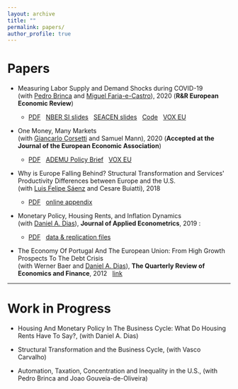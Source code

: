 ```yaml
---
layout: archive
title: ""
permalink: papers/
author_profile: true
---
```


# Papers

- Measuring Labor Supply and Demand Shocks during COVID-19 <br/>
(wit﻿h﻿ <a href="https://pedrobrinca.pt/" target="_blank">Pedro Brinca</a> and <a href="http://fariaecastro.net/" target="_blank">Miguel Faria-e-Castro</a>), 2020 (**R&R European Economic Review**)
    - [PDF](https://s3.amazonaws.com/real.stlouisfed.org/wp/2020/2020-011.pdf) &nbsp; [NBER SI slides](/files/Slides_15min.pdf) &nbsp; [SEACEN slides](/files/seacen_slides.pdf) &nbsp; [Code](https://github.com/jbduarte/labor_supply_demand_covid19) &nbsp;  [VOX EU](https://voxeu.org/article/decomposing-demand-and-supply-shocks-during-covid-19)

- One Money, Many Markets <br/>
(wit﻿h﻿ <a href="https://sites.google.com/site/giancarlocorsetti/" target="_blank">Giancarlo Corsetti</a> and Samuel Mann), 2020 (**Accepted at the Journal of the European Economic Association**)
	- [PDF](/files/OneMoney_ManyMarkets.pdf) &nbsp; [ADEMU Policy Brief](https://ademu-project.eu/policy-brief-one-money-many-markets/) &nbsp;  [VOX EU](https://voxeu.org/article/heterogeneous-transmission-ecb-policies)

- Why is Europe Falling Behind? Structural Transformation and Services' Productivity Differences between Europe and the U.S. <br/>
(wit﻿h﻿ <a href="https://sites.google.com/site/luisfelipesaenz/" target="_blank">Luis Felipe Sáenz</a> and Cesare Buiatti), 2018
	- [PDF](/files/falling_behind.pdf) &nbsp; [online appendix](/files/online_appendix.pdf)

- Monetary Policy, Housing Rents, and Inflation Dynamics <br/>
(with <a href="http://dabdias.weebly.com" target="_blank">Daniel A. Dias</a>), **Journal of Applied Econometrics**, 2019 : ﻿
    - [PDF](/files/mp_rents_JAE.pdf) &nbsp; [data & replication files](/files/dias-duarte_JAE.zip)

- The Economy Of Portugal And The European Union: From High Growth Prospects To The Debt Crisis <br/>
(with Werner Baer and <a href="http://dabdias.weebly.com" target="_blank">Daniel A. Dias</a>), **The Quarterly Review of Economics and Finance**, 2012 &nbsp; [link](http://www.sciencedirect.com/science/article/pii/S1062976912000452) 

---

# Work in Progress

- Housing And Monetary Policy In The Business Cycle: What Do Housing Rents Have To Say?, (wit﻿h﻿ Daniel A﻿. D﻿ias)

- Structural Transformation and the Business Cycle, (with Vasco Carvalho)

- Automation, Taxation, Concentration and Inequality in the U.S., (with Pedro Brinca and Joao Gouveia-de-Oliveira)
